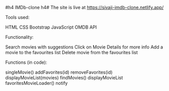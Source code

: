 #h4 IMDb-clone h4#
The site is live at https://sivaji-imdb-clone.netlify.app/

Tools used:

HTML
CSS
Bootstrap
JavaScript
OMDB API

Functionality:

Search movies with suggestions
Click on Movie Details for more info
Add a movie to the favourites list
Delete movie from the favourites list


Functions (in code):

singleMovie()
addFavorites(id)
removeFavorites(id)
displayMovieList(movies)
findMovies()
displayMovieList
favoritesMovieLoader()
notify
